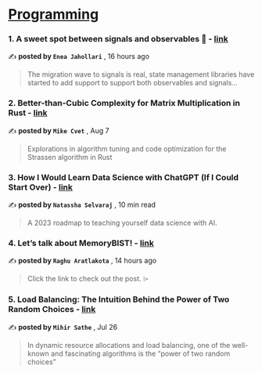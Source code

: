 
<h1><a href=https://medium.com/tag/programming/recommended target="_blank" rel="noopener noreferrer">Programming</a></h1>
<h3>1. A sweet spot between signals and observables 🍬 - <a href=https://medium.com/itnext/a-sweet-spot-between-signals-and-observables-a3c9620768f1?source=tag_recommended_feed---------0-84----------programming----------517dfd3a_3304_4a93_a0b6_94d8954c75b2------- target="_blank" rel="noopener noreferrer">link</a></h3>

✍️ **posted by `Enea Jahollari`** <date> , 16 hours ago</date>

<blockquote>The migration wave to signals is real, state management libraries have started to add support to support both observables and signals…</blockquote>

<h3>2. Better-than-Cubic Complexity for Matrix Multiplication in Rust - <a href=https://medium.com/better-programming/better-than-cubic-complexity-for-matrix-multiplication-in-rust-cf8dfb6299f6?source=tag_recommended_feed---------1-107----------programming----------517dfd3a_3304_4a93_a0b6_94d8954c75b2------- target="_blank" rel="noopener noreferrer">link</a></h3>

✍️ **posted by `Mike Cvet`** <date> , Aug 7</date>

<blockquote>Explorations in algorithm tuning and code optimization for the Strassen algorithm in Rust</blockquote>

<h3>3. How I Would Learn Data Science with ChatGPT (If I Could Start Over) - <a href=https://medium.com/towards-data-science/how-i-would-learn-data-science-with-chatgpt-if-i-could-start-over-8e1f6ae4bb80?source=tag_recommended_feed---------2-85----------programming----------517dfd3a_3304_4a93_a0b6_94d8954c75b2------- target="_blank" rel="noopener noreferrer">link</a></h3>

✍️ **posted by `Natassha Selvaraj`** <date> , 10 min read</date>

<blockquote>A 2023 roadmap to teaching yourself data science with AI.</blockquote>

<h3>4. Let’s talk about MemoryBIST! - <a href=https://medium.com/@raghuel/lets-talk-about-memorybist-d157508e015d?source=tag_recommended_feed---------3-84----------programming----------517dfd3a_3304_4a93_a0b6_94d8954c75b2------- target="_blank" rel="noopener noreferrer">link</a></h3>

✍️ **posted by `Raghu Aratlakota`** <date> , 14 hours ago</date>

<blockquote>Click the link to check out the post. ⌲</blockquote>

<h3>5. Load Balancing: The Intuition Behind the Power of Two Random Choices - <a href=https://medium.com/better-programming/load-balancing-the-intuition-behind-the-power-of-two-random-choices-6de2e139ac2f?source=tag_recommended_feed---------4-107----------programming----------517dfd3a_3304_4a93_a0b6_94d8954c75b2------- target="_blank" rel="noopener noreferrer">link</a></h3>

✍️ **posted by `Mihir Sathe`** <date> , Jul 26</date>

<blockquote>In dynamic resource allocations and load balancing, one of the well-known and fascinating algorithms is the “power of two random choices”</blockquote>

